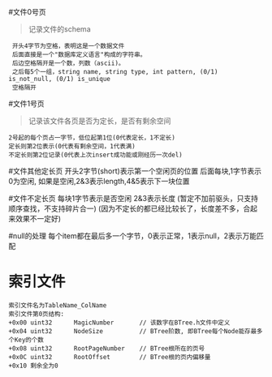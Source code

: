 #文件0号页
> 记录文件的schema
    
     开头4字节为空格，表明这是一个数据文件
     后面直接是一个"数据库定义语言"构成的字符串。
     后边空格隔开是一个数，列数（ascii)。
     之后每5个一组，string name, string type, int pattern, (0/1) is_not_null, (0/1) is_unique
     空格隔开
#文件1号页
> 记录该文件各页是否为定长，是否有剩余空间

    2号起的每个页占一字节，低位起第1位(0代表定长，1不定长)
    定长则第2位表示(0代表有剩余空间，1代表满)
    不定长则第2位记录(0代表上次insert成功能或刚经历一次del)
#文件其他定长页
    开头2字节(short)表示第一个空闲页的位置
    后面每块,1字节表示0为空闲,
    如果是空闲,2&3表示length,4&5表示下一块位置
    
#文件不定长页
    每块1字节表示是否空闲
    2&3表示长度
    (暂定不加前驱头，只支持顺序查找，不支持碎片合一)
    (因为不定长的都已经比较长了，长度差不多，合起来效果不一定好)
    
#null的处理
    每个item都在最后多一个字节，0表示正常，1表示null，2表示万能匹配
    
# 索引文件
    索引文件名为TableName_ColName
    索引文件第0页结构:
    +0x00 uint32      MagicNumber       // 该数字在BTree.h文件中定义
    +0x04 uint32      NodeSize          // BTree阶数, 即BTree每个Node能存最多个Key的个数
    +0x08 uint32      RootPageNumber    // BTree根所在的页号
    +0x0C uint32      RootOffset        // BTree根的页内偏移量
    +0x10 剩余全为0